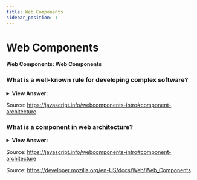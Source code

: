 ```yaml
---
title: Web Components
sidebar_position: 1
---
```


# Web Components

**Web Components: Web Components**

<head>
  <title>Web Components - JavaScript Interview Questions & Answers</title>
  <meta charSet="utf-8" />
</head>

### What is a well-known rule for developing complex software?

<details>
  <summary><strong>View Answer:</strong></summary>
  <div>
  <div><strong>Interview Response:</strong> The well-known rule for developing complex software is do not make complex software. If something becomes complex, then split it into simpler parts (Web Components) and connect it in the most obvious way. A good architect is the one who can make the complex simple.
    </div>
  </div>
</details>

Source: <https://javascript.info/webcomponents-intro#component-architecture>

### What is a component in web architecture?

<details>
  <summary><strong>View Answer:</strong></summary>
  <div>
  <div><strong>Interview Response:</strong> Web Components is a suite of different technologies allowing you to create reusable custom elements, with their functionality encapsulated away from the rest of your code and utilize them in your web apps.
    </div>
  </div>
</details>

Source: <https://javascript.info/webcomponents-intro#component-architecture>

Source: <https://developer.mozilla.org/en-US/docs/Web/Web_Components>
